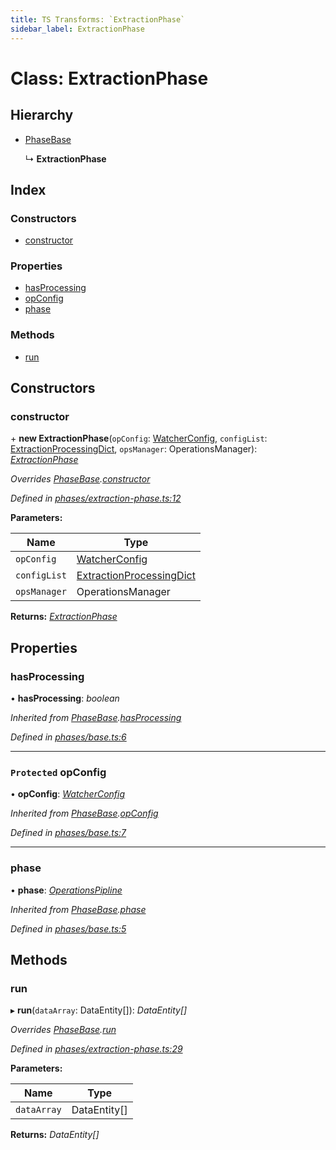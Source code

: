 ```yaml
---
title: TS Transforms: `ExtractionPhase`
sidebar_label: ExtractionPhase
---
```


# Class: ExtractionPhase

## Hierarchy

* [PhaseBase](phasebase.md)

  ↳ **ExtractionPhase**

## Index

### Constructors

* [constructor](extractionphase.md#constructor)

### Properties

* [hasProcessing](extractionphase.md#hasprocessing)
* [opConfig](extractionphase.md#protected-opconfig)
* [phase](extractionphase.md#phase)

### Methods

* [run](extractionphase.md#run)

## Constructors

###  constructor

\+ **new ExtractionPhase**(`opConfig`: [WatcherConfig](../interfaces/watcherconfig.md), `configList`: [ExtractionProcessingDict](../interfaces/extractionprocessingdict.md), `opsManager`: OperationsManager): *[ExtractionPhase](extractionphase.md)*

*Overrides [PhaseBase](phasebase.md).[constructor](phasebase.md#constructor)*

*Defined in [phases/extraction-phase.ts:12](https://github.com/terascope/teraslice/blob/d8feecc03/packages/ts-transforms/src/phases/extraction-phase.ts#L12)*

**Parameters:**

Name | Type |
------ | ------ |
`opConfig` | [WatcherConfig](../interfaces/watcherconfig.md) |
`configList` | [ExtractionProcessingDict](../interfaces/extractionprocessingdict.md) |
`opsManager` | OperationsManager |

**Returns:** *[ExtractionPhase](extractionphase.md)*

## Properties

###  hasProcessing

• **hasProcessing**: *boolean*

*Inherited from [PhaseBase](phasebase.md).[hasProcessing](phasebase.md#hasprocessing)*

*Defined in [phases/base.ts:6](https://github.com/terascope/teraslice/blob/d8feecc03/packages/ts-transforms/src/phases/base.ts#L6)*

___

### `Protected` opConfig

• **opConfig**: *[WatcherConfig](../interfaces/watcherconfig.md)*

*Inherited from [PhaseBase](phasebase.md).[opConfig](phasebase.md#protected-opconfig)*

*Defined in [phases/base.ts:7](https://github.com/terascope/teraslice/blob/d8feecc03/packages/ts-transforms/src/phases/base.ts#L7)*

___

###  phase

• **phase**: *[OperationsPipline](../interfaces/operationspipline.md)*

*Inherited from [PhaseBase](phasebase.md).[phase](phasebase.md#phase)*

*Defined in [phases/base.ts:5](https://github.com/terascope/teraslice/blob/d8feecc03/packages/ts-transforms/src/phases/base.ts#L5)*

## Methods

###  run

▸ **run**(`dataArray`: DataEntity[]): *DataEntity[]*

*Overrides [PhaseBase](phasebase.md).[run](phasebase.md#abstract-run)*

*Defined in [phases/extraction-phase.ts:29](https://github.com/terascope/teraslice/blob/d8feecc03/packages/ts-transforms/src/phases/extraction-phase.ts#L29)*

**Parameters:**

Name | Type |
------ | ------ |
`dataArray` | DataEntity[] |

**Returns:** *DataEntity[]*
